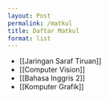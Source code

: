 ```yaml
---
layout: Post
permalink: /matkul
title: Daftar Matkul
format: list
---
```


- [[Jaringan Saraf Tiruan]]
- [[Computer Vision]]
- [[Bahasa Inggris 2]]
- [[Komputer Grafik]]